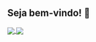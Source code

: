## Seja bem-vindo! 👋
 


<a href="https://github.com/sboechat">
  <img align="center" src="[![Anurag's GitHub stats](https://github-readme-stats.vercel.app/api?username=sboechat&show_icons=true&theme=radical)](https://github.com/sboechat)" />
</a>
<a href="https://github.com/sboechat">
  <img align="center" src="[![Top Langs](https://github-readme-stats.vercel.app/api/top-langs/?username=sboechat&layout=compact&theme=radical)](https://github.com/anuraghazra/github-readme-stats)" />
</a>

<!--
**sboechat/sboechat** is a ✨ _special_ ✨ repository because its `README.md` (this file) appears on your GitHub profile.

Here are some ideas to get you started:

- 🔭 I’m currently working on ...
- 🌱 I’m currently learning ...
- 👯 I’m looking to collaborate on ...
- 🤔 I’m looking for help with ...
- 💬 Ask me about ...
- 📫 How to reach me: ...
- 😄 Pronouns: ...
- ⚡ Fun fact: ...
-->
